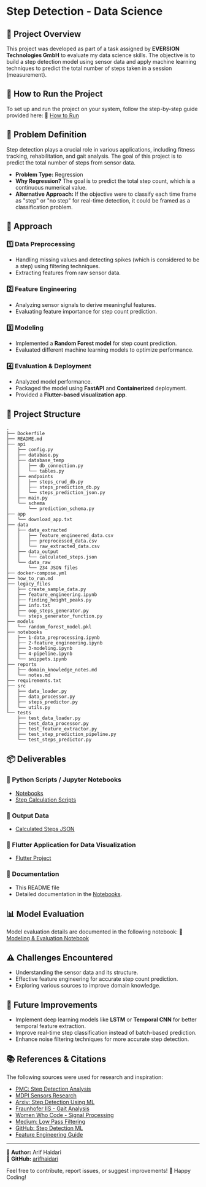 # Step Detection - Data Science

## 📌 Project Overview

This project was developed as part of a task assigned by **EVERSION Technologies GmbH** to evaluate my data science skills. The objective is to build a step detection model using sensor data and apply machine learning techniques to predict the total number of steps taken in a session (measurement).

## 🚀 How to Run the Project

To set up and run the project on your system, follow the step-by-step guide provided here:
🔗 [How to Run](https://github.com/arifhaidari/step_detection_data_science/blob/main/how_to_run.md)

## 📖 Problem Definition

Step detection plays a crucial role in various applications, including fitness tracking, rehabilitation, and gait analysis. The goal of this project is to predict the total number of steps from sensor data.

- **Problem Type:** Regression
- **Why Regression?** The goal is to predict the total step count, which is a continuous numerical value.
- **Alternative Approach:** If the objective were to classify each time frame as "step" or "no step" for real-time detection, it could be framed as a classification problem.

## 🔬 Approach

### 1️⃣ Data Preprocessing

- Handling missing values and detecting spikes (which is considered to be a step) using filtering techniques.
- Extracting features from raw sensor data.

### 2️⃣ Feature Engineering

- Analyzing sensor signals to derive meaningful features.
- Evaluating feature importance for step count prediction.

### 3️⃣ Modeling

- Implemented a **Random Forest model** for step count prediction.
- Evaluated different machine learning models to optimize performance.

### 4️⃣ Evaluation & Deployment

- Analyzed model performance.
- Packaged the model using **FastAPI** and **Containerized** deployment.
- Provided a **Flutter-based visualization app**.

## 📂 Project Structure

```
.
├── Dockerfile
├── README.md
├── api
│   ├── config.py
│   ├── database.py
│   ├── database_temp
│   │   ├── db_connection.py
│   │   └── tables.py
│   ├── endpoints
│   │   ├── steps_crud_db.py
│   │   ├── steps_prediction_db.py
│   │   └── steps_prediction_json.py
│   ├── main.py
│   └── schema
│       └── prediction_schema.py
├── app
│   └── download_app.txt
├── data
│   ├── data_extracted
│   │   ├── feature_engineered_data.csv
│   │   ├── preprocessed_data.csv
│   │   └── raw_extracted_data.csv
│   ├── data_output
│   │   └── calculated_steps.json
│   └── data_raw
│       └── 234 JSON files
├── docker-compose.yml
├── how_to_run.md
├── legacy_files
│   ├── create_sample_data.py
│   ├── feature_engineering.ipynb
│   ├── finding_height_peaks.py
│   ├── info.txt
│   ├── oop_steps_generator.py
│   └── steps_generator_function.py
├── models
│   └── random_forest_model.pkl
├── notebooks
│   ├── 1-data_preprocessing.ipynb
│   ├── 2-feature_engineering.ipynb
│   ├── 3-modeling.ipynb
│   ├── 4-pipeline.ipynb
│   └── snippets.ipynb
├── reports
│   ├── domain_knowledge_notes.md
│   └── notes.md
├── requirements.txt
├── src
│   ├── data_loader.py
│   ├── data_processor.py
│   ├── steps_predictor.py
│   └── utils.py
└── tests
    ├── test_data_loader.py
    ├── test_data_processor.py
    ├── test_feature_extractor.py
    ├── test_step_prediction_pipeline.py
    └── test_steps_predictor.py
```

## 📦 Deliverables

### 🔹 Python Scripts / Jupyter Notebooks

- [Notebooks](https://github.com/arifhaidari/step_detection_data_science/tree/main/notebooks)
- [Step Calculation Scripts](https://github.com/arifhaidari/step_detection_data_science/blob/main/src)

### 🔹 Output Data

- [Calculated Steps JSON](https://github.com/arifhaidari/step_detection_data_science/tree/main/data/data_output)

### 🔹 Flutter Application for Data Visualization

- [Flutter Project](https://github.com/arifhaidari/step_detection_flutter/tree/main)

### 🔹 Documentation

- This README file
- Detailed documentation in the [Notebooks](https://github.com/arifhaidari/step_detection_data_science/tree/main/notebooks).

## 📊 Model Evaluation

Model evaluation details are documented in the following notebook:
🔗 [Modeling & Evaluation Notebook](https://github.com/arifhaidari/step_detection_data_science/blob/main/notebooks/3-modeling.ipynb)

## ⚠️ Challenges Encountered

- Understanding the sensor data and its structure.
- Effective feature engineering for accurate step count prediction.
- Exploring various sources to improve domain knowledge.

## 🔮 Future Improvements

- Implement deep learning models like **LSTM** or **Temporal CNN** for better temporal feature extraction.
- Improve real-time step classification instead of batch-based prediction.
- Enhance noise filtering techniques for more accurate step detection.

## 📚 References & Citations

The following sources were used for research and inspiration:

- [PMC: Step Detection Analysis](https://pmc.ncbi.nlm.nih.gov/articles/PMC10187326/)
- [MDPI Sensors Research](https://www.mdpi.com/1424-8220/23/2/745)
- [Arxiv: Step Detection Using ML](https://arxiv.org/pdf/1801.02336)
- [Fraunhofer IIS - Gait Analysis](https://www.iis.fraunhofer.de/en/ff/sse/health/cic-gait-analysis-lab.html)
- [Women Who Code - Signal Processing](https://www.womenwhocode.com/blog/applications-of-signal-processing-in-machine-learning)
- [Medium: Low Pass Filtering](https://medium.com/analytics-vidhya/how-to-filter-noise-with-a-low-pass-filter-python-885223e5e9b7)
- [GitHub: Step Detection ML](https://github.com/DidierRLopes/step-detection-ML/tree/main)
- [Feature Engineering Guide](https://medium.com/@rahulholla1/advanced-feature-engineering-for-time-series-data-5f00e3a8ad29)

---

**📌 Author:** Arif Haidari  
**🔗 GitHub:** [arifhaidari](https://github.com/arifhaidari)

Feel free to contribute, report issues, or suggest improvements!
🚀 Happy Coding!
